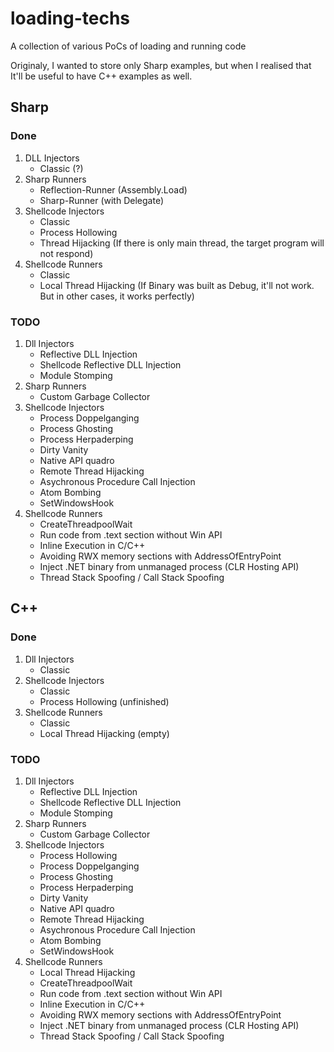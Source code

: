 # loading-techs
A collection of various PoCs of loading and running code

Originaly, I wanted to store only Sharp examples, but when I realised that It'll be useful to have C++ examples as well.

## Sharp

### Done
1. DLL Injectors
    - Classic (?)
2. Sharp Runners
    - Reflection-Runner (Assembly.Load)
    - Sharp-Runner (with Delegate)
3. Shellcode Injectors
    - Classic
    - Process Hollowing
    - Thread Hijacking (If there is only main thread, the target program will not respond)
4. Shellcode Runners
    - Classic
    - Local Thread Hijacking (If Binary was built as Debug, it'll not work. But in other cases, it works perfectly)

### TODO
1. Dll Injectors
    - Reflective DLL Injection
    - Shellcode Reflective DLL Injection
    - Module Stomping
2. Sharp Runners
    - Custom Garbage Collector
3. Shellcode Injectors
    - Process Doppelganging
    - Process Ghosting
    - Process Herpaderping
    - Dirty Vanity
    - Native API quadro
    - Remote Thread Hijacking
    - Asychronous Procedure Call Injection
    - Atom Bombing
    - SetWindowsHook
4. Shellcode Runners
    - CreateThreadpoolWait
    - Run code from .text section without Win API
    - Inline Execution in C/C++
    - Avoiding RWX memory sections with AddressOfEntryPoint
    - Inject .NET binary from unmanaged process (CLR Hosting API)
    - Thread Stack Spoofing / Call Stack Spoofing

## C++

### Done
1. Dll Injectors
    - Classic
2. Shellcode Injectors
    - Classic
    - Process Hollowing (unfinished)
3. Shellcode Runners
    - Classic
    - Local Thread Hijacking (empty)

### TODO
1. Dll Injectors
    - Reflective DLL Injection
    - Shellcode Reflective DLL Injection
    - Module Stomping
2. Sharp Runners
    - Custom Garbage Collector
3. Shellcode Injectors
    - Process Hollowing
    - Process Doppelganging
    - Process Ghosting
    - Process Herpaderping
    - Dirty Vanity
    - Native API quadro
    - Remote Thread Hijacking
    - Asychronous Procedure Call Injection
    - Atom Bombing
    - SetWindowsHook
4. Shellcode Runners
    - Local Thread Hijacking
    - CreateThreadpoolWait
    - Run code from .text section without Win API
    - Inline Execution in C/C++
    - Avoiding RWX memory sections with AddressOfEntryPoint
    - Inject .NET binary from unmanaged process (CLR Hosting API)
    - Thread Stack Spoofing / Call Stack Spoofing